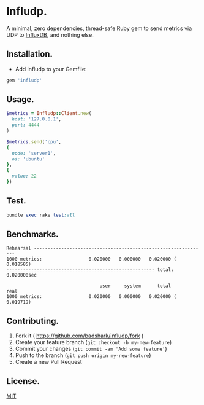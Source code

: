 # Infludp.

A minimal, zero dependencies, thread-safe Ruby gem to send metrics via UDP to [InfluxDB](http://influxdb.com/), and nothing else.

## Installation.

- Add infludp to your Gemfile:
```ruby
gem 'infludp'
```

## Usage.

```ruby
$metrics = Infludp::Client.new(
  host: '127.0.0.1',
  port: 4444
)

$metrics.send('cpu',
{
  node: 'server1',
  os: 'ubuntu'
},
{
  value: 22
})
```

## Test.

```ruby
bundle exec rake test:all
```
## Benchmarks.

```
Rehearsal ---------------------------------------------------------------
1000 metrics:                 0.020000   0.000000   0.020000 (  0.018585)
------------------------------------------------------ total: 0.020000sec

                                  user     system      total        real
1000 metrics:                 0.020000   0.000000   0.020000 (  0.019719)
```

## Contributing.

1. Fork it ( https://github.com/badshark/infludp/fork )
2. Create your feature branch (`git checkout -b my-new-feature`)
3. Commit your changes (`git commit -am 'Add some feature'`)
4. Push to the branch (`git push origin my-new-feature`)
5. Create a new Pull Request

## License.

[MIT](LICENSE.txt)
